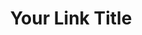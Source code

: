---
title: "Your Link Title"
published: "2025-03-24"
link: "https://your-link-url.com"
draft: true
---